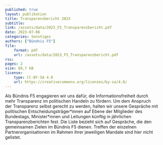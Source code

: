 ```yaml
---
published: true
layout: publikation
title: Transparenzbericht 2023
subtitle: 
link: /assets/data/2023_F5_Transparenzbericht.pdf
date: 2023-07-06
categories: Sonstiges
authors: ["Bündnis F5"]
file:
    format: pdf
    url: /assets/data/2023_F5_Transparenzbericht.pdf
rss:
pages: 2
size: 89,7 kB
license:
    type: CC-BY-SA 4.0
    url: https://creativecommons.org/licenses/by-sa/4.0/
---
```


Als Bündnis F5 engagieren wir uns dafür, die Informationsfreiheit durch mehr Transparenz im politischen Handeln zu fördern. Um dem Anspruch der Transparenz selbst gerecht zu werden, halten wir unsere Gespräche mit politischen Entscheidungsträger\*innen auf Ebene der Mitglieder des Bundestags,  Minister\*innen und Leitungen künftig in jährlichen Transparenzberichten fest. Die Liste bezieht sich auf Gespräche, die den gemeinsamen Zielen im Bündnis F5 dienen. Treffen der einzelnen Partnerorganisationen im Rahmen ihrer jeweiligen Mandate sind hier nicht gelistet. 
